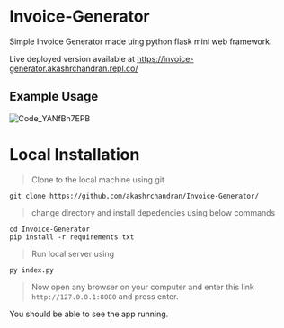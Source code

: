 # Invoice-Generator

Simple Invoice Generator made uing python flask mini web framework.

Live deployed version available at https://invoice-generator.akashrchandran.repl.co/

## Example Usage

![Code_YANfBh7EPB](https://user-images.githubusercontent.com/78685510/216826449-2905e803-064d-4b40-876c-d78936f0edff.gif)

# Local Installation

> Clone to the local machine using git

```
git clone https://github.com/akashrchandran/Invoice-Generator/
```
> change directory and install depedencies using below commands

```
cd Invoice-Generator
pip install -r requirements.txt
```

> Run local server using

```
py index.py
```

> Now open any browser on your computer and enter this link `http://127.0.0.1:8080` and press enter.

You should be able to see the app running.
